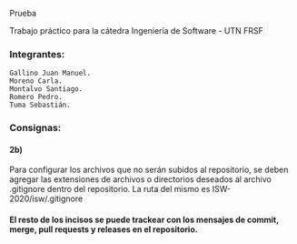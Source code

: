 Prueba

Trabajo práctico para la cátedra Ingeniería de Software - UTN FRSF

### Integrantes:
    Gallino Juan Manuel.
    Moreno Carla.
    Montalvo Santiago.
    Romero Pedro.
    Tuma Sebastián.
### Consignas:
#### 2b)
Para configurar los archivos que no serán subidos al repositorio, se deben agregar las extensiones de archivos o directorios deseados al archivo .gitignore dentro del repositorio.
La ruta del mismo es ISW-2020/isw/.gitignore
#### El resto de los incisos se puede trackear con los mensajes de commit, merge, pull requests y releases en el repositorio.
